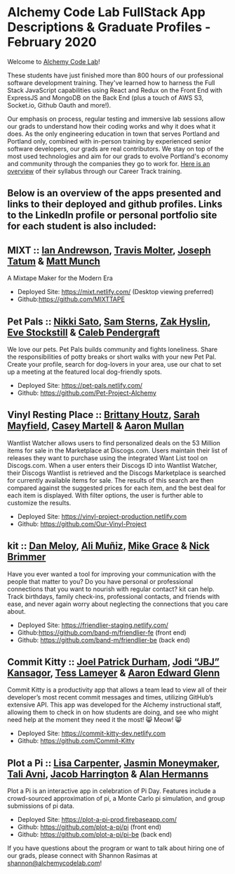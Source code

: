 # Alchemy Code Lab FullStack App Descriptions & Graduate Profiles - February 2020

Welcome to [Alchemy Code Lab](https://www.alchemycodelab.com)! 

These students have just finished more than 800 hours of our professional software development training. They've learned how to harness the Full Stack JavaScript capabilities using React and Redux on the Front End with ExpressJS and MongoDB on the Back End (plus a touch of AWS S3, Socket.io, Github Oauth and more!).

Our emphasis on process, regular testing and immersive lab sessions allow our grads to understand how their coding works and why it does what it does. As the only engineering education in town that serves Portland and Portland only, combined with in-person training by experienced senior software developers, our grads are real contributors. We stay on top of the most used technologies and aim for our grads to evolve Portland's economy and community through the companies they go to work for. [Here is an overview](https://docs.google.com/document/d/1RVKZ4wzOLJn5OeIE-94riRoJGLpwLRG1SuBdGY7sedg/edit?usp=sharing) of their syllabus through our Career Track training.  

## Below is an overview of the apps presented and links to their deployed and github profiles. Links to the LinkedIn profile or personal portfolio site for each student is also included:

## MIXT :: [Ian Andrewson](https://www.linkedin.com/in/ianandrewson/), [Travis Molter](https://www.linkedin.com/in/travismolter/), [Joseph Tatum](https://josephtatum.com/) & [Matt Munch](https://www.linkedin.com/in/mattmunch/)
  
A Mixtape Maker for the Modern Era
- Deployed Site: https://mixt.netlify.com/ (Desktop viewing preferred)
- Github:https://github.com/MIXTTAPE

## Pet Pals :: [Nikki Sato](https://www.linkedin.com/in/nikkisato/), [Sam Sterns](https://www.linkedin.com/in/samsterns/), [Zak Hyslin](www.linkedin.com/in/zak-hyslin), [Eve Stockstill](https://www.linkedin.com/in/evestockstill/) & [Caleb Pendergraft](https://www.linkedin.com/in/caleb-pendergraft/)
We love our pets. Pet Pals builds community and fights loneliness. Share the responsibilities of potty breaks or short walks with your new Pet Pal. Create your profile, search for dog-lovers in your area, use our chat to set up a meeting at the featured local dog-friendly spots.
- Deployed Site: https://pet-pals.netlify.com/
- Github: https://github.com/Pet-Project-Alchemy
  
## Vinyl Resting Place :: [Brittany Houtz](https://www.linkedin.com/in/brittanyhoutz/), [Sarah Mayfield](https://www.linkedin.com/in/sarah-mayfield/), [Casey Martell](https://www.linkedin.com/in/drmartell/) & [Aaron Mullan](https://www.linkedin.com/in/aaron-mullan/)

Wantlist Watcher allows users to find personalized deals on the 53 Million items for sale in the Marketplace at Discogs.com.
Users maintain their list of releases they want to purchase using the integrated Want List tool on Discogs.com.
When a user enters their Discogs ID into Wantlist Watcher, their Discogs Wantlist is retrieved and the Discogs Marketplace is searched for currently available items for sale. The results of this search are then compared against the suggested prices for each item, and the best deal for each item is displayed. With filter options, the user is further able to customize the results.
- Deployed Site: https://vinyl-project-production.netlify.com
- Github: https://github.com/Our-Vinyl-Project

## kit :: [Dan Meloy](https://www.linkedin.com/in/dan-meloy/), [Ali Muñiz](https://www.linkedin.com/in/munizao/), [Mike Grace](https://www.linkedin.com/in/mikeegrace/) & [Nick Brimmer](https://www.linkedin.com/in/nick-brimmer/) 

Have you ever wanted a tool for improving your communication with the people that matter to you? Do you have personal or professional connections that you want to nourish with regular contact? kit can help. Track birthdays, family check-ins, professional contacts, and friends with ease, and never again worry about neglecting the connections that you care about.
 - Deployed Site: https://friendlier-staging.netlify.com/ 
 - Github:https://github.com/band-m/friendlier-fe (front end)
 - Github: https://github.com/band-m/friendlier-be (back end)

## Commit Kitty :: [Joel Patrick Durham](https://www.linkedin.com/in/joel-patrick-durham), [Jodi “JBJ” Kansagor](https://jodinkansagor.com), [Tess Lameyer](https://www.linkedin.com/in/tesslameyer/) & [Aaron Edward Glenn](https://www.linkedin.com/in/aaronedwardglenn/)
  
Commit Kitty is a productivity app that allows a team lead to view all of their developer’s most recent commit messages and times, utilizing GitHub’s extensive API. This app was developed for the Alchemy instructional staff, allowing them to check in on how students are doing, and see who might need help at the moment they need it the most!
:smile_cat: Meow! :smile_cat:

- Deployed Site: https://commit-kitty-dev.netlify.com
- Github: https://github.com/Commit-Kitty

## Plot a Pi :: [Lisa Carpenter](https://www.linkedin.com/in/lisacarpenter256/), [Jasmin Moneymaker](https://www.linkedin.com/in/jasminmoneymaker/), [Tali Avni](https://www.linkedin.com/in/tali-avni/), [Jacob Harrington](jharrington.io) & [Alan Hermanns](https://www.linkedin.com/in/alanhermanns/)
  
Plot a Pi is an interactive app in celebration of Pi Day.  Features include a crowd-sourced approximation of pi, a Monte Carlo pi simulation, and group submissions of pi data.
 - Deployed Site: https://plot-a-pi-prod.firebaseapp.com/ 
 - Github: https://github.com/plot-a-pi/pi (front end)
 - Github: https://github.com/plot-a-pi/pi-be (back end)

If you have questions about the program or want to talk about hiring one of our grads, please connect with Shannon Rasimas at shannon@alchemycodelab.com! 
